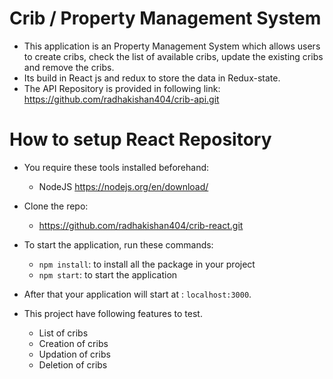 # Crib / Property Management System

 - This application is an Property Management System which allows users to create cribs, check the list of available cribs, update the existing cribs and remove the cribs.
 - Its build in React js and redux to store the data in Redux-state.
 - The API Repository is provided in following link: https://github.com/radhakishan404/crib-api.git

# How to setup React Repository

- You require these tools installed beforehand:
    - NodeJS https://nodejs.org/en/download/

- Clone the repo:
    - https://github.com/radhakishan404/crib-react.git

- To start the application, run these commands:
    - `npm install`: to install all the package in your project
    - `npm start`: to start the application
- After that your application will start at : `localhost:3000`.

- This project have following features to test.
    - List of cribs
    - Creation of cribs
    - Updation of cribs
    - Deletion of cribs